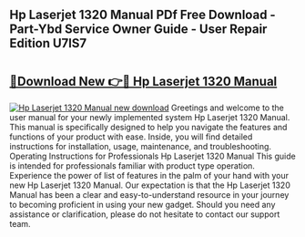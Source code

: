 ## Hp Laserjet 1320 Manual PDf Free Download - Part-Ybd Service Owner Guide - User Repair Edition U7lS7

# <h2><a href="http://bc44383.oget.top/?id=Hp+Laserjet+1320+Manual">🔗Download New 👉🔴 Hp Laserjet 1320 Manual</a></h2>

[![Hp Laserjet 1320 Manual new download](https://i.imgur.com/5g1atiW.png)](http://bc44383.oget.top/?id=Hp+Laserjet+1320+Manual)
Greetings and welcome to the user manual for your newly implemented system Hp Laserjet 1320 Manual. This manual is specifically designed to help you navigate the features and functions of your product with ease. Inside, you will find detailed instructions for installation, usage, maintenance, and troubleshooting. Operating Instructions for Professionals Hp Laserjet 1320 Manual This guide is intended for professionals familiar with product type operation. Experience the power of list of features in the palm of your hand with your new Hp Laserjet 1320 Manual. Our expectation is that the Hp Laserjet 1320 Manual has been a clear and easy-to-understand resource in your journey to becoming proficient in using your new gadget. Should you need any assistance or clarification, please do not hesitate to contact our support team.
